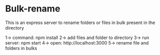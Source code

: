 # Bulk-rename
This is an express server to rename folders or files in bulk present in the directory 

1-> command: npm install
2-> add files and folder to directory
3-> run server: npm start
4-> open: http://localhost:3000
5-> rename file and folders in bulks